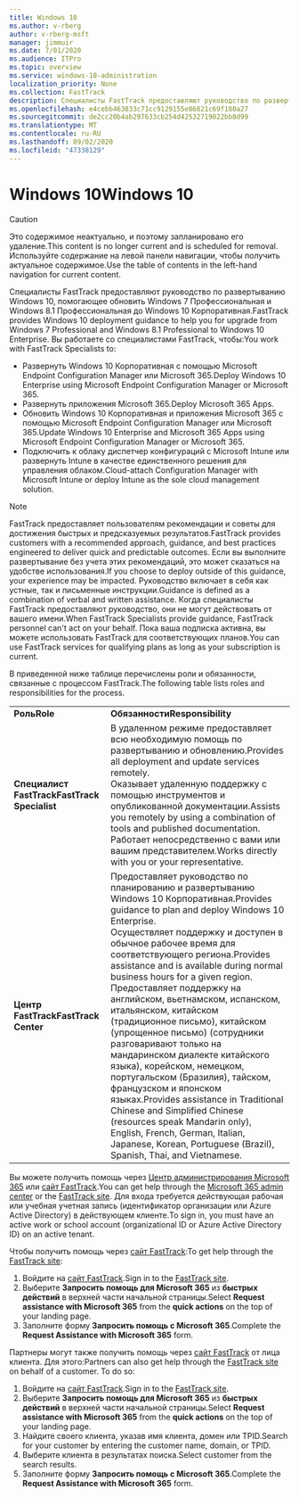 ```yaml
---
title: Windows 10
ms.author: v-rberg
author: v-rberg-msft
manager: jimmuir
ms.date: 7/01/2020
ms.audience: ITPro
ms.topic: overview
ms.service: windows-10-administration
localization_priority: None
ms.collection: FastTrack
description: Специалисты FastTrack предоставляют руководство по развертыванию Windows 10, помогающее обновить Windows 7 Профессиональная и Windows 8.1 Профессиональная до Windows 10 Корпоративная.
ms.openlocfilehash: e4cebb463833c71cc9129155e86821c69f180a27
ms.sourcegitcommit: de2cc20b4ab297633cb254d42532719022bb8d99
ms.translationtype: MT
ms.contentlocale: ru-RU
ms.lasthandoff: 09/02/2020
ms.locfileid: "47338129"
---
```

# <a name="windows-10"></a><span data-ttu-id="e9298-103">Windows 10</span><span class="sxs-lookup"><span data-stu-id="e9298-103">Windows 10</span></span>

> [!CAUTION]
> <span data-ttu-id="e9298-104">Это содержимое неактуально, и поэтому запланировано его удаление.</span><span class="sxs-lookup"><span data-stu-id="e9298-104">This content is no longer current and is scheduled for removal.</span></span> <span data-ttu-id="e9298-105">Используйте содержание на левой панели навигации, чтобы получить актуальное содержимое.</span><span class="sxs-lookup"><span data-stu-id="e9298-105">Use the table of contents in the left-hand navigation for current content.</span></span>

<span data-ttu-id="e9298-106">Специалисты FastTrack предоставляют руководство по развертыванию Windows 10, помогающее обновить Windows 7 Профессиональная и Windows 8.1 Профессиональная до Windows 10 Корпоративная.</span><span class="sxs-lookup"><span data-stu-id="e9298-106">FastTrack provides Windows 10 deployment guidance to help you for upgrade from Windows 7 Professional and Windows 8.1 Professional to Windows 10 Enterprise.</span></span> <span data-ttu-id="e9298-107">Вы работаете со специалистами FastTrack, чтобы:</span><span class="sxs-lookup"><span data-stu-id="e9298-107">You work with FastTrack Specialists to:</span></span>

- <span data-ttu-id="e9298-108">Развернуть Windows 10 Корпоративная с помощью Microsoft Endpoint Configuration Manager или Microsoft 365.</span><span class="sxs-lookup"><span data-stu-id="e9298-108">Deploy Windows 10 Enterprise using Microsoft Endpoint Configuration Manager or Microsoft 365.</span></span>
- <span data-ttu-id="e9298-109">Развернуть приложения Microsoft 365.</span><span class="sxs-lookup"><span data-stu-id="e9298-109">Deploy Microsoft 365 Apps.</span></span> 
- <span data-ttu-id="e9298-110">Обновить Windows 10 Корпоративная и приложения Microsoft 365 с помощью Microsoft Endpoint Configuration Manager или Microsoft 365.</span><span class="sxs-lookup"><span data-stu-id="e9298-110">Update Windows 10 Enterprise and Microsoft 365 Apps using Microsoft Endpoint Configuration Manager or Microsoft 365.</span></span>
- <span data-ttu-id="e9298-111">Подключить к облаку диспетчер конфигураций с Microsoft Intune или развернуть Intune в качестве единственного решения для управления облаком.</span><span class="sxs-lookup"><span data-stu-id="e9298-111">Cloud-attach Configuration Manager with Microsoft Intune or deploy Intune as the sole cloud management solution.</span></span>
  
> [!NOTE]
> <span data-ttu-id="e9298-112">FastTrack предоставляет пользователям рекомендации и советы для достижения быстрых и предсказуемых результатов.</span><span class="sxs-lookup"><span data-stu-id="e9298-112">FastTrack provides customers with a recommended approach, guidance, and best practices engineered to deliver quick and predictable outcomes.</span></span> <span data-ttu-id="e9298-113">Если вы выполните развертывание без учета этих рекомендаций, это может сказаться на удобстве использования.</span><span class="sxs-lookup"><span data-stu-id="e9298-113">If you choose to deploy outside of this guidance, your experience may be impacted.</span></span> <span data-ttu-id="e9298-114">Руководство включает в себя как устные, так и письменные инструкции.</span><span class="sxs-lookup"><span data-stu-id="e9298-114">Guidance is defined as a combination of verbal and written assistance.</span></span> <span data-ttu-id="e9298-115">Когда специалисты FastTrack предоставляют руководство, они не могут действовать от вашего имени.</span><span class="sxs-lookup"><span data-stu-id="e9298-115">When FastTrack Specialists provide guidance, FastTrack personnel can't act on your behalf.</span></span> <span data-ttu-id="e9298-116">Пока ваша подписка активна, вы можете использовать FastTrack для соответствующих планов.</span><span class="sxs-lookup"><span data-stu-id="e9298-116">You can use FastTrack services for qualifying plans as long as your subscription is current.</span></span>  
    
<span data-ttu-id="e9298-117">В приведенной ниже таблице перечислены роли и обязанности, связанные с процессом FastTrack.</span><span class="sxs-lookup"><span data-stu-id="e9298-117">The following table lists roles and responsibilities for the process.</span></span>

|||
|:-----|:-----|
|<span data-ttu-id="e9298-118">**Роль**</span><span class="sxs-lookup"><span data-stu-id="e9298-118">**Role**</span></span> <br/> |<span data-ttu-id="e9298-119">**Обязанности**</span><span class="sxs-lookup"><span data-stu-id="e9298-119">**Responsibility**</span></span> <br/> |
|<span data-ttu-id="e9298-120">**Специалист FastTrack**</span><span class="sxs-lookup"><span data-stu-id="e9298-120">**FastTrack Specialist**</span></span> <br/> |<span data-ttu-id="e9298-121">В удаленном режиме предоставляет всю необходимую помощь по развертыванию и обновлению.</span><span class="sxs-lookup"><span data-stu-id="e9298-121">Provides all deployment and update services remotely.</span></span>  <br/> <span data-ttu-id="e9298-122">Оказывает удаленную поддержку с помощью инструментов и опубликованной документации.</span><span class="sxs-lookup"><span data-stu-id="e9298-122">Assists you remotely by using a combination of tools and published documentation.</span></span> <br/> <span data-ttu-id="e9298-123">Работает непосредственно с вами или вашим представителем.</span><span class="sxs-lookup"><span data-stu-id="e9298-123">Works directly with you or your representative.</span></span>|
|<span data-ttu-id="e9298-124">**Центр FastTrack**</span><span class="sxs-lookup"><span data-stu-id="e9298-124">**FastTrack Center**</span></span>  <br/> |<span data-ttu-id="e9298-125">Предоставляет руководство по планированию и развертыванию Windows 10 Корпоративная.</span><span class="sxs-lookup"><span data-stu-id="e9298-125">Provides guidance to plan and deploy Windows 10 Enterprise.</span></span>   <br/> <span data-ttu-id="e9298-126">Осуществляет поддержку и доступен в обычное рабочее время для соответствующего региона.</span><span class="sxs-lookup"><span data-stu-id="e9298-126">Provides assistance and is available during normal business hours for a given region.</span></span> <br/> <span data-ttu-id="e9298-127">Предоставляет поддержку на английском, вьетнамском, испанском, итальянском, китайском (традиционное письмо), китайском (упрощенное письмо) (сотрудники разговаривают только на мандаринском диалекте китайского языка), корейском, немецком, португальском (Бразилия), тайском, французском и японском языках.</span><span class="sxs-lookup"><span data-stu-id="e9298-127">Provides assistance in Traditional Chinese and Simplified Chinese (resources speak Mandarin only), English, French, German, Italian, Japanese, Korean, Portuguese (Brazil), Spanish, Thai, and Vietnamese.</span></span>|
 
<span data-ttu-id="e9298-128">Вы можете получить помощь через [Центр администрирования Microsoft 365](https://go.microsoft.com/fwlink/?linkid=2032704) или [сайт FastTrack](https://go.microsoft.com/fwlink/?linkid=780698).</span><span class="sxs-lookup"><span data-stu-id="e9298-128">You can get help through the [Microsoft 365 admin center](https://go.microsoft.com/fwlink/?linkid=2032704) or the [FastTrack site](https://go.microsoft.com/fwlink/?linkid=780698).</span></span> <span data-ttu-id="e9298-129">Для входа требуется действующая рабочая или учебная учетная запись (идентификатор организации или Azure Active Directory) в действующем клиенте.</span><span class="sxs-lookup"><span data-stu-id="e9298-129">To sign in, you must have an active work or school account (organizational ID or Azure Active Directory ID) on an active tenant.</span></span> 

<span data-ttu-id="e9298-130">Чтобы получить помощь через [сайт FastTrack](https://go.microsoft.com/fwlink/?linkid=780698):</span><span class="sxs-lookup"><span data-stu-id="e9298-130">To get help through the [FastTrack site](https://go.microsoft.com/fwlink/?linkid=780698):</span></span> 
1.    <span data-ttu-id="e9298-131">Войдите на [сайт FastTrack](https://go.microsoft.com/fwlink/?linkid=780698).</span><span class="sxs-lookup"><span data-stu-id="e9298-131">Sign in to the [FastTrack site](https://go.microsoft.com/fwlink/?linkid=780698).</span></span> 
2.    <span data-ttu-id="e9298-132">Выберите **Запросить помощь для Microsoft 365** из **быстрых действий** в верхней части начальной страницы.</span><span class="sxs-lookup"><span data-stu-id="e9298-132">Select **Request assistance with Microsoft 365** from the **quick actions** on the top of your landing page.</span></span>
3.    <span data-ttu-id="e9298-133">Заполните форму **Запросить помощь с Microsoft 365**.</span><span class="sxs-lookup"><span data-stu-id="e9298-133">Complete the **Request Assistance with Microsoft 365** form.</span></span>
  
<span data-ttu-id="e9298-p105">Партнеры могут также получить помощь через [сайт FastTrack](https://go.microsoft.com/fwlink/?linkid=780698) от лица клиента. Для этого:</span><span class="sxs-lookup"><span data-stu-id="e9298-p105">Partners can also get help through the [FastTrack site](https://go.microsoft.com/fwlink/?linkid=780698) on behalf of a customer. To do so:</span></span>
1.    <span data-ttu-id="e9298-136">Войдите на [сайт FastTrack](https://go.microsoft.com/fwlink/?linkid=780698).</span><span class="sxs-lookup"><span data-stu-id="e9298-136">Sign in to the [FastTrack site](https://go.microsoft.com/fwlink/?linkid=780698).</span></span> 
2.    <span data-ttu-id="e9298-137">Выберите **Запросить помощь для Microsoft 365** из **быстрых действий** в верхней части начальной страницы.</span><span class="sxs-lookup"><span data-stu-id="e9298-137">Select **Request assistance with Microsoft 365** from the **quick actions** on the top of your landing page.</span></span>
3.    <span data-ttu-id="e9298-138">Найдите своего клиента, указав имя клиента, домен или TPID.</span><span class="sxs-lookup"><span data-stu-id="e9298-138">Search for your customer by entering the customer name, domain, or TPID.</span></span>
4.    <span data-ttu-id="e9298-139">Выберите клиента в результатах поиска.</span><span class="sxs-lookup"><span data-stu-id="e9298-139">Select customer from the search results.</span></span>
5.    <span data-ttu-id="e9298-140">Заполните форму **Запросить помощь с Microsoft 365**.</span><span class="sxs-lookup"><span data-stu-id="e9298-140">Complete the **Request Assistance with Microsoft 365** form.</span></span>
 
